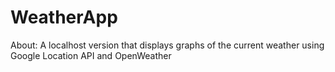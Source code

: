 # WeatherApp

About:
A localhost version that displays graphs of the current weather using Google Location API and OpenWeather
